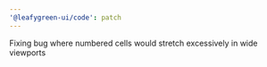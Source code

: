 ```yaml
---
'@leafygreen-ui/code': patch
---
```


Fixing bug where numbered cells would stretch excessively in wide viewports
